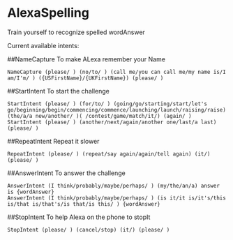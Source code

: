 # AlexaSpelling


Train yourself to recognize spelled wordAnswer

Current available intents:

##NameCapture
To make ALexa remember your Name
```
NameCapture (please/ ) (no/to/ ) (call me/you can call me/my name is/I am/I'm/ ) ({USFirstName}/{UKFirstName}) (please/ )
```
##StartIntent
To start the challenge
```
StartIntent (please/ ) (for/to/ ) (going/go/starting/start/let's go/beginning/begin/commencing/commence/launching/launch/raising/raise) (the/a/a new/another/ )( /contest/game/match/it/) (again/ )
StartIntent (please/ ) (another/next/again/another one/last/a last) (please/ )
```
##RepeatIntent
Repeat it slower
```
RepeatIntent (please/ ) (repeat/say again/again/tell again) (it/) (please/ )
```
##AnswerIntent
To answer the challenge
```
AnswerIntent (I think/probably/maybe/perhaps/ ) (my/the/an/a) answer is {wordAnswer}
AnswerIntent (I think/probably/maybe/perhaps/ ) (is it/it is/it's/this is/that is/that's/is that/is this/ ) {wordAnswer}
```


##StopIntent
To help Alexa on the phone to stopIt
```
StopIntent (please/ ) (cancel/stop) (it/) (please/ )
```
